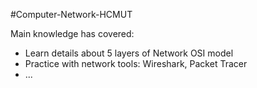 #Computer-Network-HCMUT
<p>Main knowledge has covered:</p>
<ul>
  <li>Learn details about 5 layers of Network OSI model</li>
  <li>Practice with network tools: Wireshark, Packet Tracer</li>
  <li>...</li>
</ul>
